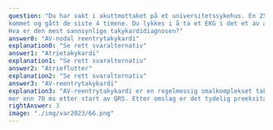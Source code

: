 ```yaml
---
question: "Du har vakt i akuttmottaket på et universitetssykehus. En 25 år gammel kvinne innlegges grunnet anfall med hjertebank. Dette har hun vært plaget med de siste 8 årene. Nå har hun hatt anfall som har
kommet og gått de siste 4 timene. Du lykkes i å ta et EKG i det et av anfallene går over. EKG vises nedenfor. Avspillingshastighet er 50 mm/s og 1 mV er 10 mm. Under takykardi ser du en sannsynlig Pbølge 110 ms etter start av QRS.
Hva er den mest sannsynlige takykardidiagnosen?"
answer0: "AV-nodal reentrytakykardi"
explanation0: "Se rett svaralternativ"
answer1: "Atrietakykardi"
explanation1: "Se rett svaralternativ"
answer2: "Atrieflutter"
explanation2: "Se rett svaralternativ"
answer3: "AV-reentrytakykardi"
explanation3: "AV-reentrytakykardi er en regelmessig smalkomplekset takykardi, typisk med retrograd P-bølge
mer enn 70 ms etter start av QRS. Etter omslag er det tydelig preeksitasjon i EKG med deltabølge og kort PQ tid. Pasienten har altså et WPW-syndrom. Riktig diagnose er viktig da tilstanden medfører en liten risiko for livstruende arytmi og det er klar indikasjon for ablasjon."
rightAnswer: 3
image: "./img/var2023/66.png"
---
```



